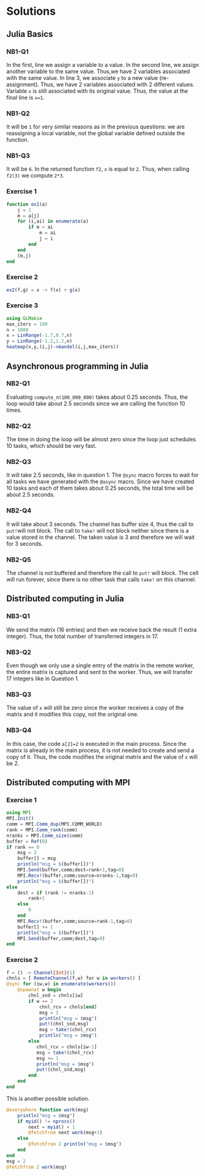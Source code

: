 # Solutions

## Julia Basics

### NB1-Q1

In the first, line we assign a variable to a value. In the second line, we assign another variable to the same value. Thus,we have 2 variables associated with the same value. In line 3, we associate `y` to a new value (re-assignment). Thus, we have 2 variables associated with 2 different values. Variable `x` is still associated with its original value. Thus, the value at the final line is `x=1`.

### NB1-Q2

It will be `1` for very similar reasons as in the previous questions: we are reassigning a local variable, not the global variable defined outside the function.

### NB1-Q3

It will be `6`. In the returned function `f2`, `x` is equal to `2`. Thus, when calling `f2(3)` we compute `2*3`.


### Exercise 1

```julia
function ex1(a)
    j = 1
    m = a[j]
    for (i,ai) in enumerate(a)
        if m < ai
            m = ai
            j = i
        end
    end
    (m,j)
end
```

### Exercise 2

```julia
ex2(f,g) = x -> f(x) + g(x)
```

### Exercise 3

```julia
using GLMakie
max_iters = 100
n = 1000
x = LinRange(-1.7,0.7,n)
y = LinRange(-1.2,1.2,n)
heatmap(x,y,(i,j)->mandel(i,j,max_iters))
```

## Asynchronous programming in Julia

### NB2-Q1

Evaluating `compute_π(100_000_000)` takes about 0.25 seconds. Thus, the loop would take about 2.5 seconds since we are calling the function 10 times.

### NB2-Q2

The time in doing the loop will be almost zero since the loop just schedules 10 tasks, which should be very fast.

### NB2-Q3

It will take 2.5 seconds, like in question 1. The `@sync` macro forces to wait for all tasks we have generated with the `@async` macro. Since we have created 10 tasks and each of them takes about 0.25 seconds, the total time will be about 2.5 seconds.

### NB2-Q4

It will take about 3 seconds. The channel has buffer size 4, thus the call to `put!`will not block. The call to `take!` will not block neither since there is a value stored in the channel. The taken value is 3 and therefore we will wait for 3 seconds. 

### NB2-Q5

The channel is not buffered and therefore the call to `put!` will block. The cell will run forever, since there is no other task that calls `take!` on this channel. 

## Distributed computing in Julia

### NB3-Q1

We send the matrix (16 entries) and then we receive back the result (1 extra integer). Thus, the total number of transferred integers in 17.

### NB3-Q2

Even though we only use a single entry of the matrix in the remote worker, the entire matrix is captured and sent to the worker. Thus, we will transfer 17 integers like in Question 1.

### NB3-Q3

The value of `x` will still be zero since the worker receives a copy of the matrix and it modifies this copy, not the original one.

### NB3-Q4

In this case, the code `a[2]=2` is executed in the main process. Since the matrix is already in the main process, it is not needed to create and send a copy of it. Thus, the code modifies the original matrix and the value of `x` will be 2. 

## Distributed computing with MPI

### Exercise 1

```julia
using MPI
MPI.Init()
comm = MPI.Comm_dup(MPI.COMM_WORLD)
rank = MPI.Comm_rank(comm)
nranks = MPI.Comm_size(comm)
buffer = Ref(0)
if rank == 0
    msg = 2
    buffer[] = msg
    println("msg = $(buffer[])")
    MPI.Send(buffer,comm;dest=rank+1,tag=0)
    MPI.Recv!(buffer,comm;source=nranks-1,tag=0)
    println("msg = $(buffer[])")
else
    dest = if (rank != nranks-1)
        rank+1
    else
        0
    end
    MPI.Recv!(buffer,comm;source=rank-1,tag=0)
    buffer[] += 1
    println("msg = $(buffer[])")
    MPI.Send(buffer,comm;dest,tag=0)
end
```

### Exercise 2

```julia
f = () -> Channel{Int}(1)
chnls = [ RemoteChannel(f,w) for w in workers() ]
@sync for (iw,w) in enumerate(workers())
    @spawnat w begin
        chnl_snd = chnls[iw]
        if w == 2
            chnl_rcv = chnls[end]
            msg = 2
            println("msg = $msg")
            put!(chnl_snd,msg)
            msg = take!(chnl_rcv)
            println("msg = $msg")
        else
           chnl_rcv = chnls[iw-1]
           msg = take!(chnl_rcv)
           msg += 1
           println("msg = $msg")
           put!(chnl_snd,msg)
        end
    end
end
```

This is another possible solution.

```julia
@everywhere function work(msg)
    println("msg = $msg")
    if myid() != nprocs()
        next = myid() + 1
        @fetchfrom next work(msg+1)
    else
        @fetchfrom 2 println("msg = $msg")
    end
end
msg = 2
@fetchfrom 2 work(msg)
```

